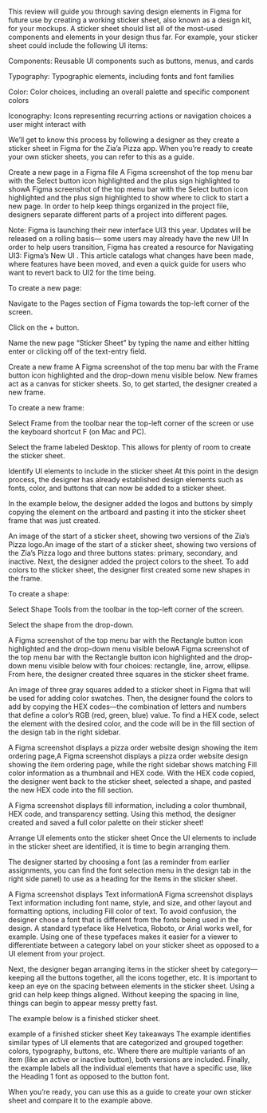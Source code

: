 This review will guide you through saving design elements in Figma for future use by creating a working sticker sheet, also known as a design kit, for your mockups. A sticker sheet should list all of the most-used components and elements in your design thus far. For example, your sticker sheet could include the following UI items:

Components: Reusable UI components such as buttons, menus, and cards

Typography: Typographic elements, including fonts and font families

Color: Color choices, including an overall palette and specific component colors

Iconography: Icons representing recurring actions or navigation choices a user might interact with

We’ll get to know this process by following a designer as they create a sticker sheet in Figma for the Zia’a Pizza app. When you’re ready to create your own sticker sheets, you can refer to this as a guide. 

Create a new page in a Figma file 
A Figma screenshot of the top menu bar with the Select button icon highlighted and the plus sign highlighted to showA Figma screenshot of the top menu bar with the Select button icon highlighted and the plus sign highlighted to show where to click to start a new page.
In order to help keep things organized in the project file, designers separate different parts of a project into different pages.

Note: Figma is launching their new interface UI3 this year. Updates will be released on a rolling basis— some users may already have the new UI! In order to help users transition, Figma has created a resource for 
Navigating UI3: Figma’s New UI
. This article catalogs what changes have been made, where features have been moved, and even a quick guide for users who want to revert back to UI2 for the time being. 

To create a new page:

Navigate to the Pages section of Figma towards the top-left corner of the screen. 

Click on the + button. 

Name the new page “Sticker Sheet” by typing the name and either hitting enter or clicking off of the text-entry field.

Create a new frame
A Figma screenshot of the top menu bar with the Frame button icon highlighted and the drop-down menu visible below.
New frames act as a canvas for sticker sheets. So, to get started, the designer created a new frame. 

To create a new frame:

Select Frame from the toolbar near the top-left corner of the screen or use the keyboard shortcut F (on Mac and PC). 

Select the frame labeled Desktop. This allows for plenty of room to create the sticker sheet. 

Identify UI elements to include in the sticker sheet
At this point in the design process, the designer has already established design elements such as fonts, color, and buttons that can now be added to a sticker sheet. 

In the example below, the designer added the logos and buttons by simply copying the element on the artboard and pasting it into the sticker sheet frame that was just created. 

An image of the start of a sticker sheet, showing two versions of the Zia’s Pizza logo.An image of the start of a sticker sheet, showing two versions of the Zia’s Pizza logo and three buttons states: primary, secondary, and inactive.
Next, the designer added the project colors to the sheet. To add colors to the sticker sheet, the designer first created some new shapes in the frame. 

To create a shape: 

Select Shape Tools from the toolbar in the top-left corner of the screen. 

Select the shape from the drop-down.

A Figma screenshot of the top menu bar with the Rectangle button icon highlighted and the drop-down menu visible belowA Figma screenshot of the top menu bar with the Rectangle button icon highlighted and the drop-down menu visible below with four choices: rectangle, line, arrow, ellipse.
From here, the designer created three squares in the sticker sheet frame.

An image of three gray squares added to a sticker sheet in Figma that will be used for adding color swatches.
Then, the designer found the colors to add by copying the HEX codes—the combination of letters and numbers that define a color’s RGB (red, green, blue) value. To find a HEX code, select the element with the desired color, and the code will be in the fill section of the design tab in the right sidebar. 

A Figma screenshot displays a pizza order website design showing the item ordering page,A Figma screenshot displays a pizza order website design showing the item ordering page, while the right sidebar shows matching Fill color information as a thumbnail and HEX code.
With the HEX code copied, the designer went back to the sticker sheet, selected a shape, and pasted the new HEX code into the fill section. 

A Figma screenshot displays fill information, including a color thumbnail, HEX code, and transparency setting.
Using this method, the designer created and saved a full color palette on their sticker sheet! 


Arrange UI elements onto the sticker sheet
Once the UI elements to include in the sticker sheet are identified, it is time to begin arranging them. 

The designer started by choosing a font (as a reminder from earlier assignments, you can find the font selection menu in the design tab in the right side panel) to use as a heading for the items in the sticker sheet. 

A Figma screenshot displays Text informationA Figma screenshot displays Text information including font name, style, and size, and other layout and formatting options, including Fill color of text.
To avoid confusion, the designer chose a font that is different from the fonts being used in the design. A standard typeface like Helvetica, Roboto, or Arial works well, for example. Using one of these typefaces makes it easier for a viewer to differentiate between a category label on your sticker sheet as opposed to a UI element from your project.

Next, the designer began arranging items in the sticker sheet by category—keeping all the buttons together, all the icons together, etc. It is important to keep an eye on the spacing between elements in the sticker sheet. Using a grid can help keep things aligned. Without keeping the spacing in line, things can begin to appear messy pretty fast. 

The example below is a finished sticker sheet.

example of a finished sticker sheet
Key takeaways
The example identifies similar types of UI elements that are categorized and grouped together: colors, typography, buttons, etc. Where there are multiple variants of an item (like an active or inactive button), both versions are included. Finally, the example labels all the individual elements that have a specific use, like the Heading 1 font as opposed to the button font. 

When you’re ready, you can use this as a guide to create your own sticker sheet and compare it to the example above.

